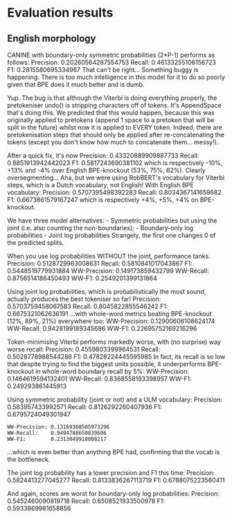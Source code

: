 # Evaluation results

## English morphology
CANINE with boundary-only symmetric probabilities (2*P-1) performs as follows:
		Precision: 0.20260564287554753
		Recall:    0.46133255106156723
		F1:        0.2815580695334967
That can't be right... Something buggy is happening. There is too much intelligence in this model for it to do so poorly
given that BPE does it much better and is dumb.

Yup. The bug is that although the Viterbi is doing everything properly, the pretokeniser undo() is stripping characters off of tokens.
It's AppendSpace that's doing this.
We predicted that this would happen, because this was originally applied to pretokens (append 1 space to a pretoken that
will be split in the future) whilst now it is applied to EVERY token. Indeed, there are pretokenisation steps that
should only be applied after re-concatenating the tokens (except you don't know how much to concatenate them... messy!).

After a quick fix, it's now
    Precision: 0.43320889909887733
    Recall:    0.8851913942442023
    F1:        0.5817243690381102
which is respectively -10%, +13% and -4% over English BPE-knockout (53%, 75%, 62%). Clearly oversegmenting...
Aha, but we were using RobBERT's vocabulary for Viterbi steps, which is a Dutch vocabulary, not English!
With English BPE vocabulary:
    Precision: 0.5707395498392283
    Recall:    0.8034367141659682
    F1:        0.6673861579167247
which is respectively +4%, +5%, +4% on BPE-knockout.

We have three model alternatives:
    - Symmetric probabilities but using the joint (i.e. also counting the non-boundaries);
    - Boundary-only log probabilities
    - Joint log probabilities
Strangely, the first one changes 0 of the predicted splits.

When you use log probabilities WITHOUT the joint, performance tanks.
    Precision: 0.5128729963008631
    Recall:    0.5810841017043867
    F1:        0.5448519779931884
    WW-Precision: 0.149173859432799
    WW-Recall:    0.8756514186450493
    WW-F1:        0.2549201399131864

Using joint log probabilities, which is probabilistically the most sound, actually produces the best tokeniser so far!
    Precision: 0.5703759458067583
    Recall:    0.8045822855546242
    F1:        0.6675321062636191
...with whole-word metrics beating BPE-knockout (12%, 89%, 21%) everywhere too:
    WW-Precision: 0.12900606108624174
    WW-Recall:    0.9428199189345686
    WW-F1:        0.22695752169216296

Token-minimising Viterbi performs markedly worse, with (no surprise) way worse recall:
    Precision: 0.4559803399964531
    Recall:    0.5028778988544286
    F1:        0.47828224445595985
In fact, its recall is so low that despite trying to find the biggest units possible, it underperforms BPE-knockout
in whole-word boundary recall by 5%:
    WW-Precision: 0.1464619594132401
    WW-Recall:    0.8368558193398957
    WW-F1:        0.249293861445913


Using symmetric probability (joint or not) and a ULM vocabulary:
    Precision: 0.583957433992571
    Recall:    0.8126292260407936
    F1:        0.6795724049301947

    WW-Precision: 0.13169360505973296
    WW-Recall:    0.9494788650839606
    WW-F1:        0.2313049918008217

...which is even better than anything BPE had, confirming that the vocab is the bottleneck.

The joint log probability has a lower precision and F1 this time:
    Precision: 0.5824413277045277
    Recall:    0.8133836267113719
    F1:        0.6788075223560411

And again, scores are worst for boundary-only log probabilities:
    Precision: 0.5452460090819718
    Recall:    0.6508521933500978
    F1:        0.5933869981658856
	
